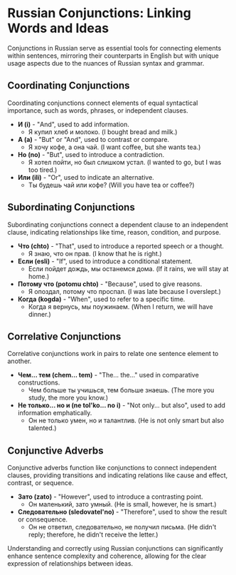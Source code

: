 # Russian Conjunctions: Linking Words and Ideas

Conjunctions in Russian serve as essential tools for connecting elements within sentences, mirroring their counterparts in English but with unique usage aspects due to the nuances of Russian syntax and grammar.

## Coordinating Conjunctions

Coordinating conjunctions connect elements of equal syntactical importance, such as words, phrases, or independent clauses.

- **И (i)** - "And", used to add information.
  - Я купил хлеб и молоко. (I bought bread and milk.)
- **А (a)** - "But" or "And", used to contrast or compare.
  - Я хочу кофе, а она чай. (I want coffee, but she wants tea.)
- **Но (no)** - "But", used to introduce a contradiction.
  - Я хотел пойти, но был слишком устал. (I wanted to go, but I was too tired.)
- **Или (ili)** - "Or", used to indicate an alternative.
  - Ты будешь чай или кофе? (Will you have tea or coffee?)

## Subordinating Conjunctions

Subordinating conjunctions connect a dependent clause to an independent clause, indicating relationships like time, reason, condition, and purpose.

- **Что (chto)** - "That", used to introduce a reported speech or a thought.
  - Я знаю, что он прав. (I know that he is right.)
- **Если (esli)** - "If", used to introduce a conditional statement.
  - Если пойдет дождь, мы останемся дома. (If it rains, we will stay at home.)
- **Потому что (potomu chto)** - "Because", used to give reasons.
  - Я опоздал, потому что проспал. (I was late because I overslept.)
- **Когда (kogda)** - "When", used to refer to a specific time.
  - Когда я вернусь, мы поужинаем. (When I return, we will have dinner.)

## Correlative Conjunctions

Correlative conjunctions work in pairs to relate one sentence element to another.

- **Чем... тем (chem... tem)** - "The... the..." used in comparative constructions.
  - Чем больше ты учишься, тем больше знаешь. (The more you study, the more you know.)
- **Не только... но и (ne tol'ko... no i)** - "Not only... but also", used to add information emphatically.
  - Он не только умен, но и талантлив. (He is not only smart but also talented.)

## Conjunctive Adverbs

Conjunctive adverbs function like conjunctions to connect independent clauses, providing transitions and indicating relations like cause and effect, contrast, or sequence.

- **Зато (zato)** - "However", used to introduce a contrasting point.
  - Он маленький, зато умный. (He is small, however, he is smart.)
- **Следовательно (sledovatel'no)** - "Therefore", used to show the result or consequence.
  - Он не ответил, следовательно, не получил письма. (He didn't reply; therefore, he didn't receive the letter.)

Understanding and correctly using Russian conjunctions can significantly enhance sentence complexity and coherence, allowing for the clear expression of relationships between ideas.
